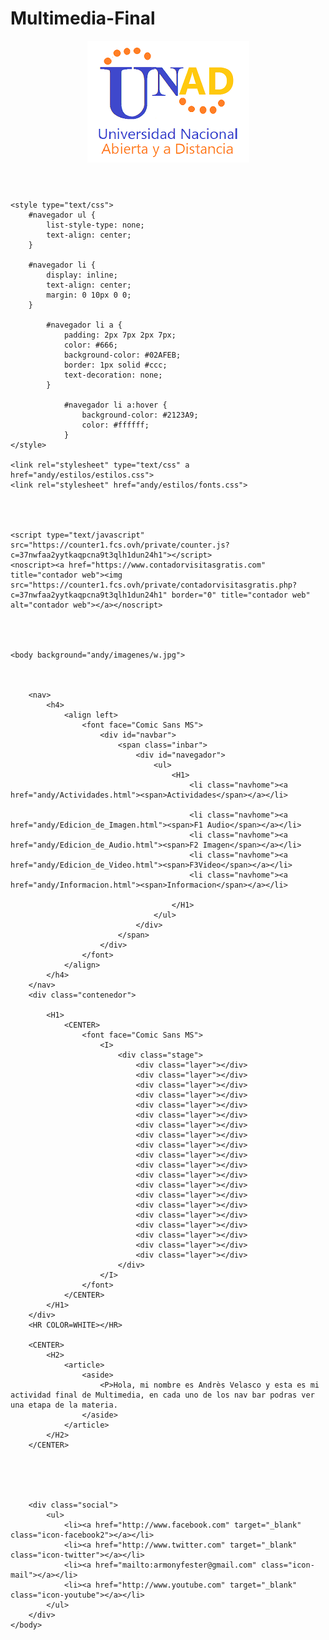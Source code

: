 # Multimedia-Final
 





 <htmL>

<header><img src="andy/gett.png" width"90" height"40"></header>
<head>


   

    <style type="text/css">
        #navegador ul {
            list-style-type: none;
            text-align: center;
        }

        #navegador li {
            display: inline;
            text-align: center;
            margin: 0 10px 0 0;
        }

            #navegador li a {
                padding: 2px 7px 2px 7px;
                color: #666;
                background-color: #02AFEB;
                border: 1px solid #ccc;
                text-decoration: none;
            }

                #navegador li a:hover {
                    background-color: #2123A9;
                    color: #ffffff;
                }
    </style>

    <link rel="stylesheet" type="text/css" a href="andy/estilos/estilos.css">
    <link rel="stylesheet" href="andy/estilos/fonts.css">




    <script type="text/javascript" src="https://counter1.fcs.ovh/private/counter.js?c=37nwfaa2yytkaqpcna9t3qlh1dun24h1"></script>
    <noscript><a href="https://www.contadorvisitasgratis.com" title="contador web"><img src="https://counter1.fcs.ovh/private/contadorvisitasgratis.php?c=37nwfaa2yytkaqpcna9t3qlh1dun24h1" border="0" title="contador web" alt="contador web"></a></noscript>




    <body background="andy/imagenes/w.jpg">



        <nav>
            <h4>
                <align left>
                    <font face="Comic Sans MS">
                        <div id="navbar">
                            <span class="inbar">
                                <div id="navegador">
                                    <ul>
                                        <H1>
                                            <li class="navhome"><a href="andy/Actividades.html"><span>Actividades</span></a></li>
                                            
                                            <li class="navhome"><a href="andy/Edicion_de_Imagen.html"><span>F1 Audio</span></a></li>
                                            <li class="navhome"><a href="andy/Edicion_de_Audio.html"><span>F2 Imagen</span></a></li>
                                            <li class="navhome"><a href="andy/Edicion_de_Video.html"><span>F3Video</span></a></li>
                                            <li class="navhome"><a href="andy/Informacion.html"><span>Informacion</span></a></li>

                                        </H1>
                                    </ul>
                                </div>
                            </span>
                        </div>
                    </font>
                </align>
            </h4>
        </nav>
        <div class="contenedor">

            <H1>
                <CENTER>
                    <font face="Comic Sans MS">
                        <I>
                            <div class="stage">
                                <div class="layer"></div>
                                <div class="layer"></div>
                                <div class="layer"></div>
                                <div class="layer"></div>
                                <div class="layer"></div>
                                <div class="layer"></div>
                                <div class="layer"></div>
                                <div class="layer"></div>
                                <div class="layer"></div>
                                <div class="layer"></div>
                                <div class="layer"></div>
                                <div class="layer"></div>
                                <div class="layer"></div>
                                <div class="layer"></div>
                                <div class="layer"></div>
                                <div class="layer"></div>
                                <div class="layer"></div>
                                <div class="layer"></div>
                                <div class="layer"></div>
                                <div class="layer"></div>
                            </div>
                        </I>
                    </font>
                </CENTER>
            </H1>
        </div>
        <HR COLOR=WHITE></HR>

        <CENTER>
            <H2>
                <article>
                    <aside>
                        <P>Hola, mi nombre es Andrès Velasco y esta es mi actividad final de Multimedia, en cada uno de los nav bar podras ver una etapa de la materia.
                    </aside>
                </article>
            </H2>
        </CENTER>





        <div class="social">
            <ul>
                <li><a href="http://www.facebook.com" target="_blank" class="icon-facebook2"></a></li>
                <li><a href="http://www.twitter.com" target="_blank" class="icon-twitter"></a></li>
                <li><a href="mailto:armonyfester@gmail.com" class="icon-mail"></a></li>
                <li><a href="http://www.youtube.com" target="_blank" class="icon-youtube"></a></li>
            </ul>
        </div>
    </body>
</head>
	     
	     	     









	






	
